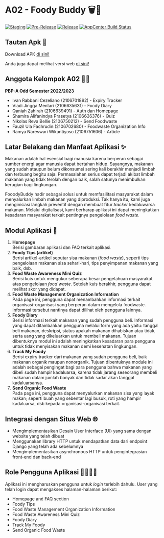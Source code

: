 
# A02 - Foody Buddy 🗑️🚮
[![Staging](https://github.com/ramyanareswari/fooody-mobile-app/actions/workflows/staging.yml/badge.svg)](https://github.com/ramyanareswari/fooody-mobile-app/actions/workflows/staging.yml)
[![Pre-Release](https://github.com/ramyanareswari/fooody-mobile-app/actions/workflows/pre-release.yml/badge.svg)](https://github.com/ramyanareswari/fooody-mobile-app/actions/workflows/pre-release.yml)
[![Release](https://github.com/ramyanareswari/fooody-mobile-app/actions/workflows/release.yml/badge.svg)](https://github.com/ramyanareswari/fooody-mobile-app/actions/workflows/release.yml)
[![AppCenter Build Status](https://build.appcenter.ms/v0.1/apps/c1c2d3f3-a0b4-4138-aa3f-f39203c8d91e/branches/main/badge)](https://appcenter.ms)

## Tautan Apk 🔗
Download APK [di sini!](https://install.appcenter.ms/users/ramya.nareswari-ui.ac.id/apps/fooody-buddy/distribution_groups/public)

Anda juga dapat melihat versi web [di sini!](https://fooodybuddy.up.railway.app/) 

## Anggota Kelompok A02 👨‍💻
__PBP-A Odd Semester 2022/2023__<br/>
* Ivan Rabbani Cezeliano (2106701892) - Expiry Tracker<br/>
* Vladi Jingga Mentari (2106635631) - Foody Diary<br/>
* Qaniah Zahirah (2106639491) - Auth dan Homepage<br/>
* Shamira Alifanindya Prasetya (2106636376) - Quiz<br/>
* Nikolas Reva Bellie (2106750212) - Send Foodwaste<br/>
* Fauzil Ula Fachrudin (2106702680) - Foodwaste Organization Info<br/>
* Ramya Nareswari Wikantiyoso (2106751606) - Article<br/>

## Latar Belakang dan Manfaat Aplikasi ✨
Makanan adalah hal esensial bagi manusia karena berperan sebagai sumber energi agar manusia dapat bertahan hidup. Sayangnya, makanan yang sudah ataupun belum dikonsumsi sering kali berakhir menjadi limbah dan terbuang begitu saja. Permasalahan serius dapat terjadi akibat limbah makanan yang tidak terolah dengan baik, salah satunya menimbulkan kerugian bagi lingkungan.<br/>

FooodyBuddy hadir sebagai solusi untuk memfasilitasi masyarakat dalam menyalurkan limbah makanan yang diproduksi. Tak hanya itu, kami juga menginisiasi langkah preventif dengan membuat fitur _tracker_ kedaluwarsa makanan. Melalui digitalisasi, kami berharap aplikasi ini dapat meningkatkan kesadaran masyarakat terkait pentingnya pengelolaan _food waste_.<br/>

## Modul Aplikasi 📝
1. <b>Homepage</b><br/>
    Berisi gambaran aplikasi dan FAQ terkait aplikasi.
2. <b>Foody Tips (artikel)</b><br/>
    Berisi artikel-artikel seputar sisa makanan (_food waste_), seperti tips pengelolaan makanan sisa sehari-hari, tips penyimpanan makanan yang baik, dsb.
3. <b>Food Waste Awareness Mini Quiz</b><br/>
    Berisi kuis untuk mengukur seberapa besar pengetahuan masyarakat atas pengelolaan _food waste_. Setelah kuis berakhir, pengguna dapat melihat skor yang didapat.
4. <b>Food Waste Management Organization Information</b><br/>
    Pada page ini, pengguna dapat menambahkan informasi terkait organisasi-organisasi yang berperan dalam mengelola foodwaste. Informasi tersebut nantinya dapat dilihat oleh pengguna lainnya.
5. <b>Foody Diary</b><br/>
    Berisi informasi terkait makanan yang sudah pengguna beli. Informasi yang dapat ditambahkan pengguna melalui form yang ada yaitu: tanggal beli makanan, deskripsi, status apakah makanan dihabiskan atau tidak, serta uang yang dikeluarkan untuk membeli makanan. Tujuan dibentuknya modul ini adalah meningkatkan kesadaran para pengguna untuk tidak menyisakan makanan demi kesehatan lingkungan.
6. <b>Track My Foody</b><br/>
    Berisi expiry tracker dari makanan yang sudah pengguna beli, baik makanan organik maupun nonorganik. Tujuan dibentuknya module ini adalah sebagai pengingat bagi para pengguna bahwa makanan yang dibeli sudah hampir kadaluarsa, karena tidak jarang seseorang membeli makanan dalam jumlah banyak dan tidak sadar akan tanggal kadaluarsanya.
7. <b>Send Organic Food Waste</b><br/>
    Pada page ini, pengguna dapat menyalurkan makanan sisa yang layak makan; seperti buah yang sebentar lagi busuk, roti yang hampir kadaluarsa, dsb kepada organisasi-organisasi terkait. 

## Integrasi dengan Situs Web 🌐
* Mengimplementasikan Desain User Interface (UI) yang sama dengan website yang telah dibuat
* Menggunakan library HTTP untuk mendapatkan data dari endpoint Django yang telah ada sebelumnya
* Mengimplementasikan asynchronous HTTP untuk pengintegrasian front-end dan back-end

## Role Pengguna Aplikasi 🙋‍♀️🙋‍♂️
Aplikasi ini mengharuskan pengguna untuk _login_ terlebih dahulu. User yang telah login dapat mengakses halaman-halaman berikut:
* Homepage and FAQ section
* Foody Tips
* Food Waste Management Organization Information
* Food Waste Awareness Mini Quiz
* Foody Diary
* Track My Foody
* Send Organic Food Waste
